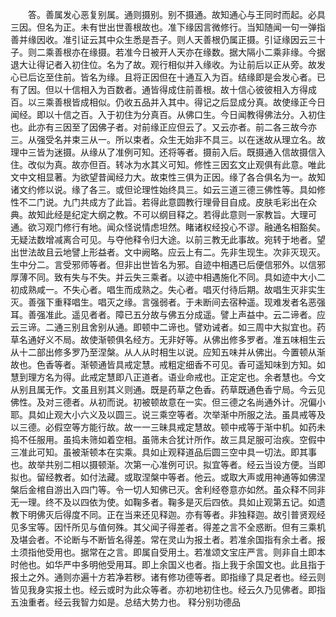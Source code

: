 <!-- { "loadSidebar": true } -->
　　答。善属发心恶复别属。通则摄别。别不摄通。故知通心与王同时而起。必具三因。但名为正。未有世出世善根故也。准下缘因言微修行。当知随闻一句一弹指善并缘因收。准引证云其中众生悉是吾子。则人天善根仍属正摄。引证缘因云三十子。则二乘善根亦在缘摄。若准今日被开人天亦在缘数。据大隔小二乘非缘。今据退大让得记者入初住位。名为了故。观行相似并入缘收。为让前后以正从旁。故发心已后讫至住前。皆名为缘。且将正因但在十通互入为百。结缘即是会发心者。已有了因。但以十信相入为百数者。通皆得成住前善根。故十信心彼彼相入方得成百。以三乘善根皆成相似。仍收五品并入其中。得记之后显成分真。故使缘正今日闻经。即以十信之百。入于初住为分真百。从佛口生。今日闻教得佛法分。入初住也。此亦有三因至了因佛子者。对前缘正应但云了。又云亦者。前二各三故今亦三。从强受名并束三从一。所以束者。众生无始非不具三。以在迷故从理立名。故理中三皆为迷摄。从缘从了准例可知。还将等者。摄前入后。既摄通入信故摄信入住。改似为真。故亦但百。转冰为水其义可知。修性三因玄文止观俱有此意。唯此文中文相显著。为欲望昔闻经力大。故束性三俱为正因。缘了各合俱名为一。故知诸文约修以说。缘了各三。或但论理性始终具三。如云三道三德三佛性等。具如修性不二门说。九门共成方了此旨。若得此意圆教行理骨目自成。皮肤毛彩出在众典。故知此经是纪定大纲之教。不可以纲目释之。若得此意则一家教旨。大理可通。欲习观门修行有地。闻众怪说情虑坦然。睹诸权经投心不谬。融通名相豁矣。无疑法数增减离合可见。与夺他释令归大途。以前三教无此事故。宛转于地者。望出世法故且云地譬上形益者。文中阙略。应云上有二。先非生现生。次非灭现灭。生中分二。言受邪师等者。但非出世皆名为邪。自迹中相遇已后便信邪外。以信邪厚薄不同。致有失与不失。并云失三乘者。以迹中相遇施化不同。具如迹中大小二初成熟咸一。不失心者。唱生而成熟之。失心者。唱灭付待后期。故唱生灭非实生灭。善强下重释唱生。唱灭之缘。言强弱者。于未断间去宿种遥。现难发者名恶强耳。善强准此。遥见者者。障已五分故与佛五分成遥。譬上声益中。云二谛者。应云三谛。二通三别且舍别从通。即顿中二谛也。譬劝诫者。如三周中大拟宜也。药草名通好义不局。故使渐顿俱名经方。无非好等。从佛出修多罗者。准五味相生云从十二部出修多罗乃至涅槃。从人从时相生以说。应知五味并从佛出。今置顿从渐故也。色香等者。渐顿通皆具戒定慧。戒粗定细香不可见。香可遥知味到方知。如慧到理方名为得。此戒定慧即八正道者。语业命戒也。正定定也。余者慧也。今文从别且属无作。文虽且别其义则通。既是药草之色香。药草既通色香宁局。今云见佛性。及对三德者。从初而说。初被顿故意在一实。但三德之名尚通外计。况偏小耶。具如止观大小六义及以圆三。说三乘空等者。次举渐中所服之法。虽具戒等及以三德。必假空等方能行故。故一一三昧具戒定慧故。顿中戒等于渐中机。如药未捣不任服用。虽捣未筛如着空相。虽筛未合犹计所作。故三具足服可治疾。空假中三准此可知。虽被渐顿本在实乘。具如止观释道品后圆三空中具一切法。即其事也。故举共别二相以摄顿渐。次第一心准例可识。拟宜等者。经云当设方便。当即拟也。留经教者。如付法藏。或取涅槃中等者。他云。或取大声或用神通等如佛涅槃后金棺自游出入四门等。令一切人知佛已灭。舍利经卷意亦如然。虽众释不同非无一理。终不及以四依为使。如鞠多者。鞠多是灭后四依。具如止观第五记。如遗教下明佛灭后得度不同。正在当来还见释迦。亦有等者。非独释迦。故引普贤观经见多宝等。因忏所见与值何殊。其父闻子得差者。得差之言不全惑断。但有三乘机及堪会者。不论断与不断皆名得差。常在灵山为报土者。若准余国指有余土者。报土须指他受用也。据常在之言。即属自受用土。若准颂文宝庄严言。则非自土即本时他也。如华严中多明他受用耳。即上余国义也者。指上我于余国文也。此且指于报土之外。通则亦遍十方若净若秽。诸有修功德等者。即指缘了具足者也。经云则皆见我身实报土也。经云或时为此众等者。亦初地初住也。经云久乃见佛者。即指五浊重者。经云我智力如是。总结大势力也。
释分别功德品
